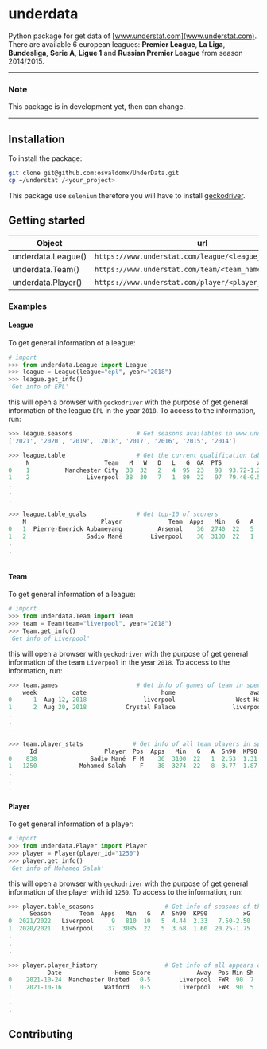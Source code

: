 # underdata
Python package for get data of [www.understat.com](www.understat.com). There are available 6 european leagues: **Premier League**, **La Liga**, **Bundesliga**, **Serie A**, **Ligue 1** and **Russian Premier League** from season 2014/2015.

___
### Note
This package is in development yet, then can change.
___

## Installation
To install the package:
~~~sh
git clone git@github.com:osvaldomx/UnderData.git
cp ~/understat /<your_project>
~~~
This package use `selenium` therefore you will have to install [geckodriver](https://github.com/mozilla/geckodriver/releases).

## Getting started

| Object | url |
| ------ | --- |
| underdata.League() | `https://www.understat.com/league/<league_name>/<year>` |
| underdata.Team() | `https://www.understat.com/team/<team_name>/<year>` |
| underdata.Player()| `https://www.understat.com/player/<player_id>` |

### Examples

#### League

To get general information of a league:

```python
# import
>>> from underdata.League import League
>>> league = League(league="epl", year="2018")
>>> league.get_info()
'Get info of EPL'
```
this will open a browser with `geckodriver` with the purpose of get general information of the league `EPL` in the year `2018`. To access to the information, run:

```python
>>> league.seasons                  # Get seasons availables in www.understats.com
['2021', '2020', '2019', '2018', '2017', '2016', '2015', '2014']

>>> league.table                    # Get the current qualification table or correspondant to the specific year
     N                     Team   M   W   D   L   G  GA  PTS          xG          xGA         xPTS
0    1          Manchester City  38  32   2   4  95  23   98  93.72-1.28   25.73+2.73   90.64-7.36
1    2                Liverpool  38  30   7   1  89  22   97  79.46-9.54   29.15+7.15  83.45-13.55
.
.
.

>>> league.table_goals              # Get top-10 of scorers
    N                     Player             Team  Apps   Min   G   A          xG          xA  xG90  xA90
0   1  Pierre-Emerick Aubameyang          Arsenal    36  2740  22   5  23.55+1.55   4.99-0.01  0.77  0.16
1   2                 Sadio Mané        Liverpool    36  3100  22   1  16.76-5.24   5.12+4.12  0.49  0.15
.
.
.
```

#### Team

To get general information of a league:

```python
# import
>>> from underdata.Team import Team
>>> team = Team(team="liverpool", year="2018")
>>> Team.get_info()
'Get info of Liverpool'
```
this will open a browser with `geckodriver` with the purpose of get general information of the team `Liverpool` in the year `2018`. To access to the information, run:

```python
>>> team.games                      # Get info of games of team in specific year
    week          date                     home                     away  goals_home  goals_away  xG_home  xG_away result                               url
0      1  Aug 12, 2018                liverpool                 West Ham           4           0     4.34     0.40    win  https://understat.com/match/9205
1      2  Aug 20, 2018           Crystal Palace                liverpool           0           2     0.37     2.82    win  https://understat.com/match/9216
.
.
.

>>> team.player_stats              # Get info of all team players in specific year
      Id                   Player  Pos  Apps   Min   G   A  Sh90  KP90          xG          xA  xG90  xA90
0    838               Sadio Mané  F M    36  3100  22   1  2.53  1.31  16.76-5.24   5.12+4.12  0.49  0.15
1   1250            Mohamed Salah    F    38  3274  22   8  3.77  1.87  21.79-0.21  10.47+2.47  0.60  0.29
.
.
.
```

#### Player

To get general information of a player:

```python
# import
>>> from underdata.Player import Player
>>> player = Player(player_id="1250")
>>> player.get_info()
'Get info of Mohamed Salah'
```
this will open a browser with `geckodriver` with the purpose of get general information of the player with id `1250`. To access to the information, run:

```python
>>> player.table_seasons                    # Get info of seasons of the player
      Season        Team  Apps   Min   G   A  Sh90  KP90          xG          xA  xG90  xA90
0  2021/2022   Liverpool     9   810  10   5  4.44  2.33   7.50-2.50   3.14-1.86  0.83  0.35
1  2020/2021   Liverpool    37  3085  22   5  3.68  1.60  20.25-1.75   6.53+1.53  0.59  0.19
.
.
.

>>> player.player_history                   # Get info of all appears of the player
           Date               Home Score             Away  Pos Min Sh  G KP  A         xG         xA
0    2021-10-24  Manchester United   0-5        Liverpool  FWR  90  7  3  2  1  2.25-0.75  0.51-0.49
1    2021-10-16            Watford   0-5        Liverpool  FWR  90  5  1  2  1  0.40-0.60  0.36-0.64
.
.
.
```

## Contributing